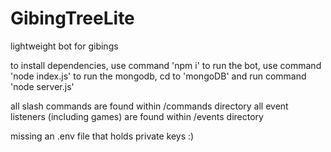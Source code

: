 # GibingTreeLite
lightweight bot for gibings

to install dependencies, use command 'npm i'
to run the bot, use command 'node index.js'
to run the mongodb, cd to 'mongoDB' and run command 'node server.js'

all slash commands are found within /commands directory
all event listeners (including games) are found within /events directory

missing an .env file that holds private keys :)
